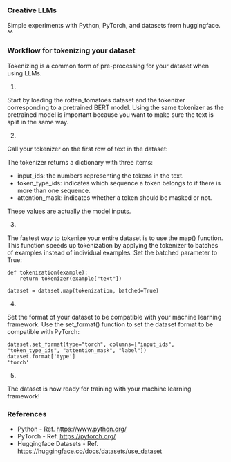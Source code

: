 ### Creative LLMs
Simple experiments with Python, PyTorch, and datasets from huggingface. ^^

### Workflow for tokenizing your dataset 
Tokenizing is a common form of pre-processing for your dataset when using LLMs.

1) 
Start by loading the rotten_tomatoes dataset and the tokenizer corresponding to a pretrained BERT model. 
Using the same tokenizer as the pretrained model is important because you want to make sure the text is split in the same way.

2) 
Call your tokenizer on the first row of text in the dataset:

The tokenizer returns a dictionary with three items:
* input_ids: the numbers representing the tokens in the text.
* token_type_ids: indicates which sequence a token belongs to if there is more than one sequence.
* attention_mask: indicates whether a token should be masked or not.

These values are actually the model inputs.

3)
 The fastest way to tokenize your entire dataset is to use the map() function. 
This function speeds up tokenization by applying the tokenizer to batches of examples instead of individual examples. 
Set the batched parameter to True:

```
def tokenization(example):
    return tokenizer(example["text"])

dataset = dataset.map(tokenization, batched=True)
```

4)
Set the format of your dataset to be compatible with your machine learning framework.
Use the set_format() function to set the dataset format to be compatible with PyTorch:
```
dataset.set_format(type="torch", columns=["input_ids", "token_type_ids", "attention_mask", "label"])
dataset.format['type']
'torch'
```

5)
The dataset is now ready for training with your machine learning framework!

### References
* Python - Ref. https://www.python.org/
* PyTorch - Ref. https://pytorch.org/
* Huggingface Datasets - Ref. https://huggingface.co/docs/datasets/use_dataset
